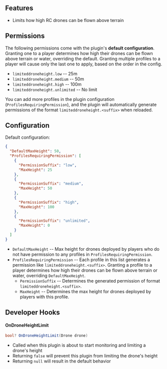 ## Features

- Limits how high RC drones can be flown above terrain

## Permissions

The following permissions come with the plugin's **default configuration**. Granting one to a player determines how high their drones can be flown above terrain or water, overriding the default. Granting multiple profiles to a player will cause only the last one to apply, based on the order in the config.

- `limiteddroneheight.low` -- 25m
- `limiteddroneheight.medium` -- 50m
- `limiteddroneheight.high` -- 100m
- `limiteddroneheight.unlimited` -- No limit

You can add more profiles in the plugin configuration (`ProfilesRequiringPermission`), and the plugin will automatically generate permissions of the format `limiteddroneheight.<suffix>` when reloaded.

## Configuration

Default configuration:

```json
{
  "DefaultMaxHeight": 50,
  "ProfilesRequiringPermission": [
    {
      "PermissionSuffix": "low",
      "MaxHeight": 25
    },
    {
      "PermissionSuffix": "medium",
      "MaxHeight": 50
    },
    {
      "PermissionSuffix": "high",
      "MaxHeight": 100
    },
    {
      "PermissionSuffix": "unlimited",
      "MaxHeight": 0
    }
  ]
}
```

- `DefaultMaxHeight` -- Max height for drones deployed by players who do not have permission to any profiles in `ProfilesRequiringPermission`.
- `ProfilesRequiringPermission` -- Each profile in this list generates a permission like `limiteddroneheight.<suffix>`. Granting a profile to a player determines how high their drones can be flown above terrain or water, overriding `DefaultMaxHeight`.
  - `PermissionSuffix` -- Determines the generated permission of format `limiteddroneheight.<suffix>`.
  - `MaxHeight` -- Determines the max height for drones deployed by players with this profile.

## Developer Hooks

#### OnDroneHeightLimit

```csharp
bool? OnDroneHeightLimit(Drone drone)
```

- Called when this plugin is about to start monitoring and limiting a drone's height
- Returning `false` will prevent this plugin from limiting the drone's height
- Returning `null` will result in the default behavior
